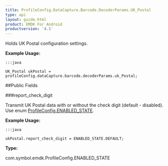 ```yaml
---
title: ProfileConfig.DataCapture.Barcode.DecoderParams.UK_Postal
type: api
layout: guide.html
product: EMDK For Android
productversion: '4.1'
---
```



Holds UK Postal configuration settings. 
 
 

**Example Usage:**
	
	:::java
	
	UK_Postal ukPostal = profileConfig.dataCapture.barcode.decoderParams.uk_Postal;
	


##Public Fields

###report_check_digit

Transmit UK Postal data with or without the check digit (default - disabled).
 Use enum [ ProfileConfig.ENABLED_STATE](../ProfileConfig-ENABLED_STATE). 
 
 

**Example Usage:**
	
	:::java
	
	ukPostal.report_check_digit = ENABLED_STATE.DEFAULT;
	


**Type:**

com.symbol.emdk.ProfileConfig.ENABLED_STATE









